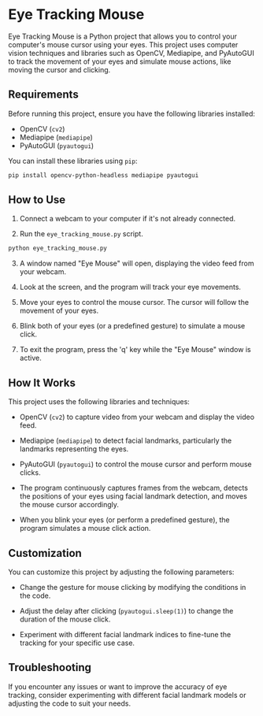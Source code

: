 # Eye Tracking Mouse

Eye Tracking Mouse is a Python project that allows you to control your computer's mouse cursor using your eyes. This project uses computer vision techniques and libraries such as OpenCV, Mediapipe, and PyAutoGUI to track the movement of your eyes and simulate mouse actions, like moving the cursor and clicking.

## Requirements

Before running this project, ensure you have the following libraries installed:

- OpenCV (`cv2`)
- Mediapipe (`mediapipe`)
- PyAutoGUI (`pyautogui`)

You can install these libraries using `pip`:

```bash
pip install opencv-python-headless mediapipe pyautogui
```

## How to Use

1. Connect a webcam to your computer if it's not already connected.

2. Run the `eye_tracking_mouse.py` script.

```bash
python eye_tracking_mouse.py
```

3. A window named "Eye Mouse" will open, displaying the video feed from your webcam.

4. Look at the screen, and the program will track your eye movements.

5. Move your eyes to control the mouse cursor. The cursor will follow the movement of your eyes.

6. Blink both of your eyes (or a predefined gesture) to simulate a mouse click.

7. To exit the program, press the 'q' key while the "Eye Mouse" window is active.

## How It Works

This project uses the following libraries and techniques:

- OpenCV (`cv2`) to capture video from your webcam and display the video feed.

- Mediapipe (`mediapipe`) to detect facial landmarks, particularly the landmarks representing the eyes.

- PyAutoGUI (`pyautogui`) to control the mouse cursor and perform mouse clicks.

- The program continuously captures frames from the webcam, detects the positions of your eyes using facial landmark detection, and moves the mouse cursor accordingly.

- When you blink your eyes (or perform a predefined gesture), the program simulates a mouse click action.

## Customization

You can customize this project by adjusting the following parameters:

- Change the gesture for mouse clicking by modifying the conditions in the code.

- Adjust the delay after clicking (`pyautogui.sleep(1)`) to change the duration of the mouse click.

- Experiment with different facial landmark indices to fine-tune the tracking for your specific use case.

## Troubleshooting

If you encounter any issues or want to improve the accuracy of eye tracking, consider experimenting with different facial landmark models or adjusting the code to suit your needs.
